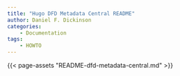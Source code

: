 ```yaml
---
title: "Hugo DFD Metadata Central README"
author: Daniel F. Dickinson
categories:
    - Documentation
tags:
    - HOWTO
---
```

{{< page-assets "README-dfd-metadata-central.md" >}}